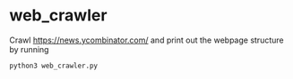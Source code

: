 # web_crawler
Crawl https://news.ycombinator.com/ and print out the webpage structure by running
```
python3 web_crawler.py
```
